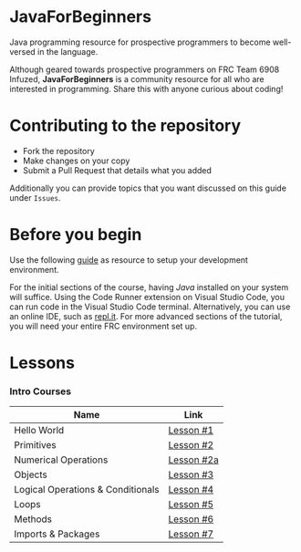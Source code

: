 # JavaForBeginners
Java programming resource for prospective programmers to become well-versed in the language.

Although geared towards prospective programmers on FRC Team 6908 Infuzed, **JavaForBeginners** is a community resource for all who are interested in programming. Share this with anyone curious about coding!

# Contributing to the repository
* Fork the repository
* Make changes on your copy
* Submit a Pull Request that details what you added

Additionally you can provide topics that you want discussed on this guide under `Issues`.

# Before you begin
Use the following [guide](https://docs.google.com/document/d/1gsHRuXv4nH3QgOnL0EUB5_rmLXk-JnR6QtYgkNwiXGk/edit?usp=sharing) as resource to setup your development environment.

For the initial sections of the course, having *Java* installed on your system will suffice. Using the Code Runner extension on Visual Studio Code, you can run code in the Visual Studio Code terminal. Alternatively, you can use an online IDE, such as [repl.it](https://repl.it/). For more advanced sections of the tutorial, you will need your entire FRC environment set up.

# Lessons

### Intro Courses
Name | Link
------------ | -------------
Hello World | [Lesson #1](https://github.com/frc6908/JavaForBeginners/blob/master/Lesson%201%20-%20Hello%20World/Lesson1HelloWorld.md)
Primitives | [Lesson #2](https://github.com/frc6908/JavaForBeginners/blob/master/Lesson%202%20-%20Primitives/Lesson2Primitives.md)
Numerical Operations | [Lesson #2a](https://github.com/frc6908/JavaForBeginners/blob/master/Lesson%202a%20-%20Numerical%20Operations/Lesson2aNumericalOperations.md)
Objects | [Lesson #3](https://github.com/frc6908/JavaForBeginners/blob/master/Lesson%203%20-%20Objects/Lesson3Objects.md)
Logical Operations & Conditionals | [Lesson #4](https://github.com/frc6908/JavaForBeginners/blob/master/Lesson%204%20-%20Logical%20Operators%20-%20Conditionals/Lesson4LogicalOperatorsConditionals.md)
Loops | [Lesson #5](https://github.com/frc6908/JavaForBeginners/blob/master/Lesson%205%20-%20Loops/Lesson5Loops.md)
Methods | [Lesson #6](https://github.com/frc6908/JavaForBeginners/blob/master/Lesson%206%20-%20Methods/Lesson6Methods.md)
Imports & Packages | [Lesson #7](https://github.com/frc6908/JavaForBeginners/blob/master/Lesson%207%20-%20Imports%20-%20Packages/Lesson7ImportsPackages.md)
